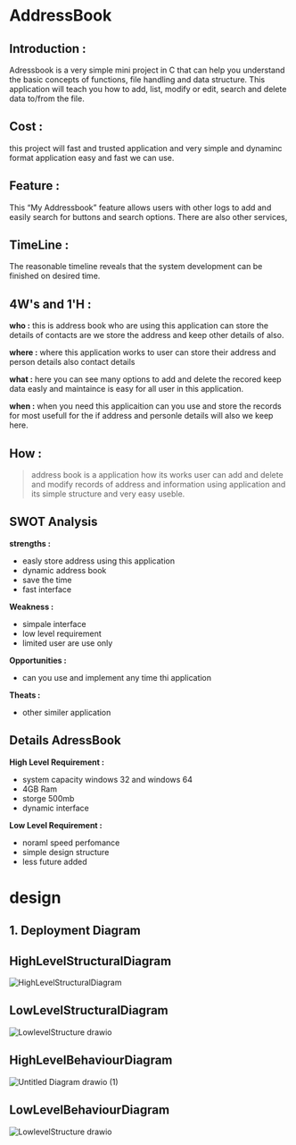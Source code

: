 # AddressBook
## Introduction :
Adressbook is a very simple mini project in C that can help you understand the basic concepts of functions, file handling and data structure. This application will teach you how to add, list, modify or edit, search and delete data to/from the file.


## Cost :
 this project will fast and trusted application and very simple and dynaminc format application 
 easy and fast we can use. 

## Feature :
This “My Addressbook” feature allows users with other logs to add and easily search for buttons and search options. There are also other services,

## TimeLine : 
The reasonable timeline reveals that the system development can be finished on desired time.

## 4W's and 1'H :
**who :**
 this is address book who are using this application can store the details of contacts are we store the address and keep other details of also.

**where :**
where this application works to user can store their address and person details also contact details 

**what :**
here you can see many options to add and delete the recored keep data easly and maintaince is easy for all user in this application.

**when :**
when you need this applicaition can you use and store the records for most usefull for the if address and personle details will also we keep here.

**How :**
 --  
 > address book is a application how its works user can add and delete and modify records of address and information using application and its simple structure and very easy useble.

 ## SWOT Analysis
 
 **strengths :**
- easly store address using this application
- dynamic address book 
- save the time 
- fast interface

**Weakness :**
- simpale interface
- low level requirement
- limited user are use only

**Opportunities :**
- can you use and implement any time thi application

**Theats :**
- other similer application


## Details AdressBook 
**High Level Requirement :**
- system capacity  windows 32 and windows 64 
-  4GB Ram 
- storge 500mb
- dynamic interface

**Low Level Requirement :**
- noraml speed perfomance
- simple design structure 
- less future added


# design


## 1. Deployment Diagram

## HighLevelStructuralDiagram


![HighLevelStructuralDiagram](https://user-images.githubusercontent.com/59121980/143381861-807f22f9-d370-4a86-846f-d1fdedf4a376.png)


## LowLevelStructuralDiagram


![LowlevelStructure drawio](https://user-images.githubusercontent.com/59121980/143399266-70278dd3-d0d2-4958-b27e-127fb95f46cb.png)


## HighLevelBehaviourDiagram


![Untitled Diagram drawio (1)](https://user-images.githubusercontent.com/59121980/143399647-9165cc7b-2501-4ae3-9777-38650564e1d5.png)


## LowLevelBehaviourDiagram

![LowlevelStructure drawio](https://user-images.githubusercontent.com/59121980/143399266-70278dd3-d0d2-4958-b27e-127fb95f46cb.png)


